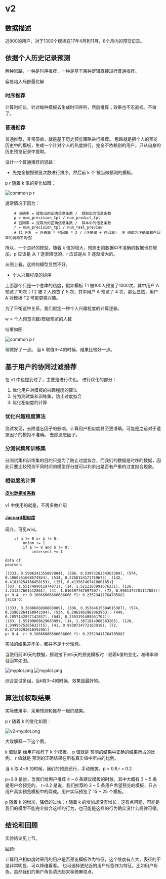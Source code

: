 # v2

## 数据描述

近800的用户，对于1300个模板在17年4月到11月，8个月内的预览记录。

## 依据个人历史记录预测

两种思路，一种是时序推荐，一种是基于某种逻辑直接进行普通推荐。

容易陷入局部最优解

### 时序推荐

计算时间长，针对每种模板去生成时间序列，然后推算；效果也不忍直视。不做了。

### 普通推荐

普通推荐，非常简单，就是基于历史预览策略进行推荐。
思路就是把个人的预览历史中的模板，生成一个针对个人的热度排行。完全不依赖别的用户，只从自身的历史预览记录中提取。

设计一个普通推荐的思路：

* 先完全按照预览次数进行排序，然后前 k 个 被当做预测的模板。

p r 随着 k 值的变化如图：

![common p r](common-myplot.png)

通常情况下因为：

```python3
    # 准确率 = 提取出的正确信息条数 /  提取出的信息条数
    p = num_precision_tpl / num_predict_tpl
    # 召回率 = 提取出的正确信息条数 /  样本中的信息条数
    r = num_precision_tpl / num_real_preview
    # f1 F值  = 正确率 * 召回率 * 2 / (正确率 + 召回率) （F 值即为正确率和召回率的调和平均值）
```

所以，一个良好的模型，随着 k 值的增大，预测出的数据中不准确的数据也在增加，p 应该是 从 1 逐渐降低的，r 应该是从 0 逐渐增大的。

从图上看，这样的模型显然不好。

* 个人兴趣程度的排序

上面那个只是一个总体的热度，假如模板 T1 被100人预览了1000次，其中用户 A 预览了10次；T2 被 2 人预览了 5 次，其中用户 A 预览了 4 次，那么显然，用户 A 对模板 T2 可能更感兴趣。

为了平衡这种关系，我们假定一种个人兴趣程度的计算逻辑。

w = 个人预览次数/模板预览的人数

结果如图:

![common p r](common-myplot1.png)

稍微好了一点。
当 k 取值3~4的时候，结果比较好一点。

## 基于用户的协同过滤推荐

在 v1 中也提到过了，主要是进行优化。
进行优化的部分：

1. 优化用户对模板的兴趣程度的算法
2. 分为测试集和训练集，防止过度拟合
3. 优化相似度的计算

### 优化兴趣程度算法

测试发现，去除遗忘因子的影响，计算用户相似度甚至更准确，可能是之前对于遗忘因子的模拟不准确。
去除遗忘因子。

### 分测试集和训练集

分测试集和训练集的目的只是为了防止过度拟合，而我们的数据是时序的数据，因此只要比较预测不同时间的模型评分就可以判断出是否有严重的过度拟合现象。

### 相似度的计算

#### [皮尔逊相关系数](https://en.wikipedia.org/wiki/Pearson_correlation_coefficient)

v1 中使用的就是，不再多做介绍

#### [Jaccard相似度](https://en.wikipedia.org/wiki/Jaccard_index)

简介，可见wiki。

```python3
    if a != 0 or b != 0:
        union += 1
        if a != 0 and b != 0:
            intersect += 1
```

```shell
data cf
pearson:

[(333, 0.5906341355087884), (386, 0.5397226254363309), (574, 0.4860351668574924), (534, 0.4258154171719675), (142, 0.41818254166450153), (151, 0.41356746741880185)]
[(83, 1.5517499011974871), (14, 1.5212183991676231), (126, 1.231347601412861), (41, 1.016597767097507), (72, 0.9981374701147083)]
p: 0.4  r: 0.16666666666666666 f1: 0.23529411764705882
jaccard:

[(333, 0.3888888888888889), (386, 0.35384615384615387), (574, 0.33962264150943394), (534, 0.2962962962962963), (449, 0.2857142857142857), (643, 0.2553191489361702)]
[(83, 1.5510900862968309), (14, 1.3871814968563265), (126, 1.0499675265632715), (41, 0.9930734772163918), (72, 0.8714929301039298)]
p: 0.4  r: 0.16666666666666666 f1: 0.23529411764705882
```

实验的结果差不多，都并不是十分理想。

当使用前30天的数据，预测接下来5天的预览模板时：随着k值的变化，准确率和召回率如图。

![myplot.png](myplot.png)
![myplot.png](myplot1.png)

综合尝试多组，当k取3~4的时候，效果是最好的。

## 算法加权取结果

实际使用中，采用预测和推荐一起的结果。

p r 随着 k 的变化如图：

![v2-myplot.png](v2-myplot.png)

大致解释一下这个图，

k 值就是 给用户推荐了 k 个模板。
p 值就是 预测的结果中正确的结果所占的比例。
r 值就是 预测的正确结果在所有真实值中所占的比例。

当 k 取 4~6 的时候，我们的预测还行，手动微笑。p = 0.8,r = 0.2

p=0.8 是说，当我们给用户推荐 4 ~ 6 条建议模板的时候，其中大概有 3 ~ 5 条是用户会预览的。
r=0.2 是说，我们推荐的 3 ~ 5 条用户希望预览的模板，只占用户真实预览模板中的两成。用户实际预览了 15 ~ 25 个模板。

p 随着 k 的增加，降低的过快；r 随着 k 的增加却没有增长；这有点问题，可能是我们的模型不能完全拟合这样的行为，也可能是这样的行为确实没什么规律可循。

## 结论和回顾

实验结论见上节。

回顾:

计算用户相似度时采用的用户是否预览模板作为特征，这个维度有点大，表征的不是非常明显，可以降维看看。
也可选择更贴近的用户标签作为特征，比如用户角色，虽然我们的用户角色清洗起来稍微麻烦点。